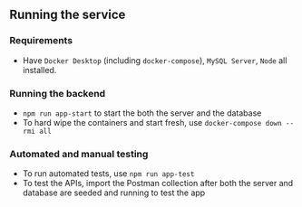 ## Running the service

### Requirements
- Have `Docker Desktop` (including `docker-compose`), `MySQL Server`, `Node` all installed.

### Running the backend
- `npm run app-start` to start the both the server and the database
- To hard wipe the containers and start fresh, use `docker-compose down --rmi all`

### Automated and manual testing
- To run automated tests, use `npm run app-test`
- To test the APIs, import the Postman collection after both the server and database are seeded and running to test the app